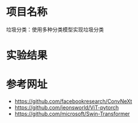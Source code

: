 # 项目名称
垃圾分类：使用多种分类模型实现垃圾分类

# 实验结果


# 参考网址

* <https://github.com/facebookresearch/ConvNeXt>
* <https://github.com/jeonsworld/ViT-pytorch>
* <https://github.com/microsoft/Swin-Transformer>